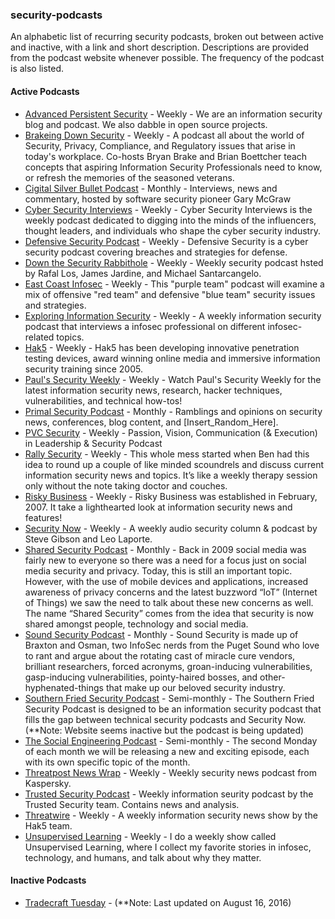 ### security-podcasts
An alphabetic list of recurring security podcasts, broken out between active and inactive, with a link and short description. Descriptions are provided from the podcast website whenever possible. The frequency of the podcast is also listed.

#### Active Podcasts
- [Advanced Persistent Security](https://advancedpersistentsecurity.net/) - Weekly - We are an information security blog and podcast. We also dabble in open source projects.
- [Brakeing Down Security](http://www.brakeingsecurity.com/) - Weekly - A podcast all about the world of Security, Privacy, Compliance, and Regulatory issues that arise in today's workplace. Co-hosts Bryan Brake and Brian Boettcher teach concepts that aspiring Information Security Professionals need to know, or refresh the memories of the seasoned veterans.
- [Cigital Silver Bullet Podcast](https://www.cigital.com/podcast/) - Monthly - Interviews, news and commentary, hosted by software security pioneer Gary McGraw
- [Cyber Security Interviews](https://cybersecurityinterviews.com/) - Weekly - Cyber Security Interviews is the weekly podcast dedicated to digging into the minds of the influencers, thought leaders, and individuals who shape the cyber security industry.
- [Defensive Security Podcast](http://www.defensivesecurity.org/) - Weekly - Defensive Security is a cyber security podcast covering breaches and strategies for defense.
- [Down the Security Rabbithole](http://podcast.wh1t3rabbit.net/) - Weekly - Weekly security podcast hsted by Rafal Los, James Jardine, and Michael Santarcangelo.
- [East Coast Infosec](https://eastcoastinfosec.ca/) - Weekly - This "purple team" podcast will examine a mix of offensive "red team" and defensive "blue team" security issues and strategies.
- [Exploring Information Security](http://www.timothydeblock.com/eis/) - Weekly - A weekly information security podcast that interviews a infosec professional on different infosec-related topics.
- [Hak5](https://www.hak5.org/) - Weekly - Hak5 has been developing innovative penetration testing devices, award winning online media and immersive information security training since 2005.
- [Paul's Security Weekly](http://securityweekly.com/) - Weekly - Watch Paul's Security Weekly for the latest information security news, research, hacker techniques, vulnerabilities, and technical how-tos!
- [Primal Security Podcast](http://www.primalsecurity.net/podcasts/) - Monthly - Ramblings and opinions on security news, conferences, blog content, and [Insert_Random_Here].
- [PVC Security](http://www.pvcsec.com/) - Weekly - Passion, Vision, Communication (& Execution) in Leadership & Security Podcast
- [Rally Security](https://rallysecurity.com/) - Weekly - This whole mess started when Ben had this idea to round up a couple of like minded scoundrels and discuss current information security news and topics. It’s like a weekly therapy session only without the note taking doctor and couches.
- [Risky Business](http://risky.biz/) - Weekly - Risky Business was established in February, 2007. It take a lighthearted look at information security news and features!
- [Security Now](https://www.grc.com/securitynow.htm) - Weekly - A weekly audio security column & podcast by Steve Gibson and Leo Laporte.
- [Shared Security Podcast](http://sharedsecurity.net/podcast-episodes/) - Monthly - Back in 2009 social media was fairly new to everyone so there was a need for a focus just on social media security and privacy.  Today, this is still an important topic. However, with the use of mobile devices and applications, increased awareness of privacy concerns and the latest buzzword “IoT” (Internet of Things) we saw the need to talk about these new concerns as well.  The name “Shared Security” comes from the idea that security is now shared amongst people, technology and social media.
- [Sound Security Podcast](https://soundsecurity.io/) - Monthly - Sound Security is made up of Braxton and Osman, two InfoSec nerds from the Puget Sound who love to rant and argue about the rotating cast of miracle cure vendors, brilliant researchers, forced acronyms, groan-inducing vulnerabilities, gasp-inducing vulnerabilities, pointy-haired bosses, and other-hyphenated-things that make up our beloved security industry.
- [Southern Fried Security Podcast](http://www.southernfriedsecurity.com/) - Semi-monthly - The Southern Fried Security Podcast is designed to be an information security podcast that fills the gap between technical security podcasts and Security Now. (\*\*Note: Website seems inactive but the podcast is being updated)
- [The Social Engineering Podcast](http://www.social-engineer.org/category/podcast/) - Semi-monthly - The second Monday of each month we will be releasing a new and exciting episode, each with its own specific topic of the month.
- [Threatpost News Wrap](https://threatpost.com/category/podcasts/) - Weekly - Weekly security news podcast from Kaspersky.
- [Trusted Security Podcast](https://www.trustedsec.com/podcast/) - Weekly information seurity podcast by the Trusted Security team. Contains news and analysis.
- [Threatwire](http://www.hak5.org/category/episodes/threatwire) - Weekly - A weekly information security news show by the Hak5 team. 
- [Unsupervised Learning](https://danielmiessler.com/podcast/) - Weekly - I do a weekly show called Unsupervised Learning, where I collect my favorite stories in infosec, technology, and humans, and talk about why they matter. 

#### Inactive Podcasts
- [Tradecraft Tuesday](https://www.youtube.com/channel/UC1UTMpeR_FnmvXxcIhw443g) - (\*\*Note: Last updated on August 16, 2016)


